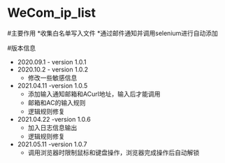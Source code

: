 # WeCom_ip_list
#主要作用
*收集白名单写入文件
     *通过邮件通知并调用selenium进行自动添加

#版本信息
* 2020.09.1   - version 1.0.1
* 2020.10.2   - version 1.0.2
  *  修改一些敏感信息
* 2021.04.11 -version 1.0.5
  *  添加输入通知邮箱和ACurl地址，输入后才能调用
  *  邮箱和AC的输入规则
  *  逻辑规则修复 
* 2021.04.22 -version 1.0.6
  *  加入日志信息输出
  *  逻辑规则修复 
* 2021.05.11 -version 1.0.7
  *  调用浏览器时限制鼠标和键盘操作，浏览器完成操作后自动解锁
	
